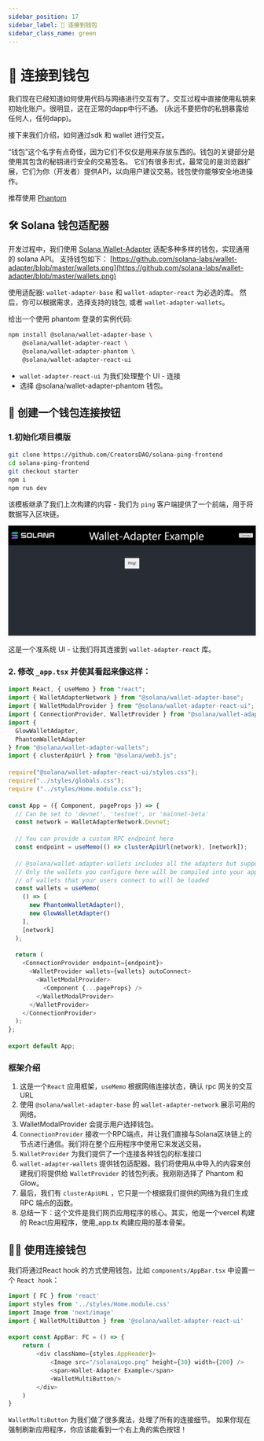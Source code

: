 ```yaml
---
sidebar_position: 17
sidebar_label: 🔌 连接到钱包
sidebar_class_name: green
---
```


# 🔌 连接到钱包

我们现在已经知道如何使用代码与网络进行交互有了。交互过程中直接使用私钥来初始化账户。很明显，这在正常的dapp中行不通。
(永远不要把你的私钥暴露给任何人，任何dapp)。

接下来我们介绍，如何通过sdk 和 wallet 进行交互。

“钱包”这个名字有点奇怪，因为它们不仅仅是用来存放东西的。钱包的关键部分是使用其包含的秘钥进行安全的交易签名。
它们有很多形式，最常见的是浏览器扩展，它们为你（开发者）提供API，以向用户建议交易。钱包使你能够安全地进操作。

推荐使用 [Phantom](https://phantom.app/)

## 🛠 Solana 钱包适配器

开发过程中，我们使用 [Solana Wallet-Adapter](https://github.com/solana-labs/wallet-adapter?utm_source=buildspace.so&utm_medium=buildspace_project) 适配多种多样的钱包，实现通用的 solana API。
支持钱包如下： [https://github.com/solana-labs/wallet-adapter/blob/master/wallets.png](https://github.com/solana-labs/wallet-adapter/blob/master/wallets.png)

使用适配器: `wallet-adapter-base` 和 `wallet-adapter-react` 为必选的库。
然后，你可以根据需求，选择支持的钱包, 或者 `wallet-adapter-wallets`。

给出一个使用 phantom 登录的实例代码:

```bash
npm install @solana/wallet-adapter-base \
    @solana/wallet-adapter-react \
    @solana/wallet-adapter-phantom \
    @solana/wallet-adapter-react-ui
```

- `wallet-adapter-react-ui` 为我们处理整个 UI - 连接
- 选择 @solana/wallet-adapter-phantom 钱包。

## 👜 创建一个钱包连接按钮

### 1.初始化项目模版

```bash
git clone https://github.com/CreatorsDAO/solana-ping-frontend
cd solana-ping-frontend
git checkout starter
npm i
npm run dev 
```

该模板继承了我们上次构建的内容 - 我们为 `ping` 客户端提供了一个前端，用于将数据写入区块链。

![](./img/upload_2.png)

这是一个准系统 UI - 让我们将其连接到 `wallet-adapter-react` 库。

### 2. 修改 `_app.tsx` 并使其看起来像这样：

```ts
import React, { useMemo } from "react";
import { WalletAdapterNetwork } from "@solana/wallet-adapter-base";
import { WalletModalProvider } from "@solana/wallet-adapter-react-ui";
import { ConnectionProvider, WalletProvider } from "@solana/wallet-adapter-react";
import {
  GlowWalletAdapter,
  PhantomWalletAdapter
} from "@solana/wallet-adapter-wallets";
import { clusterApiUrl } from "@solana/web3.js";

require("@solana/wallet-adapter-react-ui/styles.css");
require("../styles/globals.css");
require ("../styles/Home.module.css");

const App = ({ Component, pageProps }) => {
  // Can be set to 'devnet', 'testnet', or 'mainnet-beta'
  const network = WalletAdapterNetwork.Devnet;

  // You can provide a custom RPC endpoint here
  const endpoint = useMemo(() => clusterApiUrl(network), [network]);

  // @solana/wallet-adapter-wallets includes all the adapters but supports tree shaking and lazy loading --
  // Only the wallets you configure here will be compiled into your application, and only the dependencies
  // of wallets that your users connect to will be loaded
  const wallets = useMemo(
    () => [
      new PhantomWalletAdapter(),
      new GlowWalletAdapter()
    ],
    [network]
  );

  return (
    <ConnectionProvider endpoint={endpoint}>
      <WalletProvider wallets={wallets} autoConnect>
        <WalletModalProvider>
          <Component {...pageProps} />
        </WalletModalProvider>
      </WalletProvider>
    </ConnectionProvider>
  );
};

export default App;
```

### 框架介绍

1. 这是一个`React` 应用框架，`useMemo` 根据网络连接状态，确认 rpc 网关的交互URL
2. 使用 `@solana/wallet-adapter-base`  的  `wallet-adapter-network`  展示可用的网络。
3. WalletModalProvider 会提示用户选择钱包。
4. `ConnectionProvider` 接收一个RPC端点，并让我们直接与Solana区块链上的节点进行通信。我们将在整个应用程序中使用它来发送交易。
5. `WalletProvider` 为我们提供了一个连接各种钱包的标准接口
6. `wallet-adapter-wallets` 提供钱包适配器。我们将使用从中导入的内容来创建我们将提供给 `WalletProvider` 的钱包列表。我刚刚选择了 Phantom 和 Glow。
7. 最后，我们有 `clusterApiURL` ，它只是一个根据我们提供的网络为我们生成 RPC 端点的函数。
8. 总结一下：这个文件是我们网页应用程序的核心。其实，他是一个vercel 构建的 React应用程序，使用_app.tx 构建应用的基本骨架。

## 🧞‍♂️ 使用连接钱包

我们将通过React hook 的方式使用钱包，比如 `components/AppBar.tsx` 中设置一个 `React hook`：

```ts
import { FC } from 'react'
import styles from '../styles/Home.module.css'
import Image from 'next/image'
import { WalletMultiButton } from '@solana/wallet-adapter-react-ui'

export const AppBar: FC = () => {
    return (
        <div className={styles.AppHeader}>
            <Image src="/solanaLogo.png" height={30} width={200} />
            <span>Wallet-Adapter Example</span>
            <WalletMultiButton/>
        </div>
    )
}
```

 `WalletMultiButton` 为我们做了很多魔法，处理了所有的连接细节。
 如果你现在强制刷新应用程序，你应该能看到一个右上角的紫色按钮！
